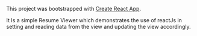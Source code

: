 This project was bootstrapped with [Create React App](https://github.com/facebookincubator/create-react-app).

It Is a simple Resume Viewer which demonstrates the use of reactJs in setting and reading data from the view and updating the view accordingly. 

